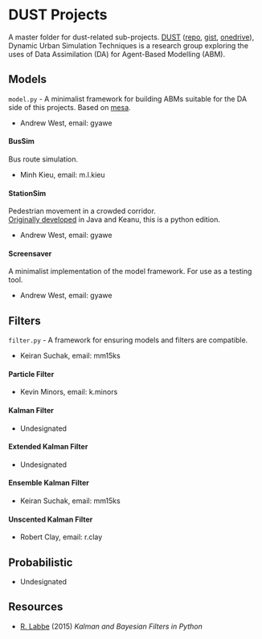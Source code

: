 # DUST Projects
A master folder for dust-related sub-projects.  [DUST](https://dust.leeds.ac.uk/) ([repo](https://github.com/Urban-Analytics/dust/), [gist](https://urban-analytics.github.io/dust/), [onedrive](https://leeds365-my.sharepoint.com/personal/geonsm_leeds_ac_uk/_layouts/15/onedrive.aspx)),  Dynamic Urban Simulation Techniques is a research group exploring the uses of Data Assimilation (DA) for Agent-Based Modelling (ABM).


## Models
`model.py` - A minimalist framework for building ABMs suitable for the DA side of this projects.  Based on [mesa](https://github.com/projectmesa/mesa).
- Andrew West, email: gyawe

#### BusSim
Bus route simulation.
- Minh Kieu, email: m.l.kieu

#### StationSim
Pedestrian movement in a crowded corridor.  
[Originally developed](https://github.com/nickmalleson/keanu-post-hackathon/tree/stationSim/keanu-examples/stationSim/src/main/java/StationSim) in Java and Keanu, this is a python edition.
- Andrew West, email: gyawe

#### Screensaver
A minimalist implementation of the model framework.  For use as a testing tool.
- Andrew West, email: gyawe


## Filters
`filter.py` - A framework for ensuring models and filters are compatible.
- Keiran Suchak, email: mm15ks

#### Particle Filter
- Kevin Minors, email: k.minors

#### Kalman Filter
- Undesignated

#### Extended Kalman Filter
- Undesignated

#### Ensemble Kalman Filter
- Keiran Suchak, email: mm15ks

#### Unscented Kalman Filter
- Robert Clay, email: r.clay


## Probabilistic
- Undesignated


## Resources
- [R. Labbe](https://github.com/rlabbe/Kalman-and-Bayesian-Filters-in-Python) (2015) _Kalman and Bayesian Filters in Python_
